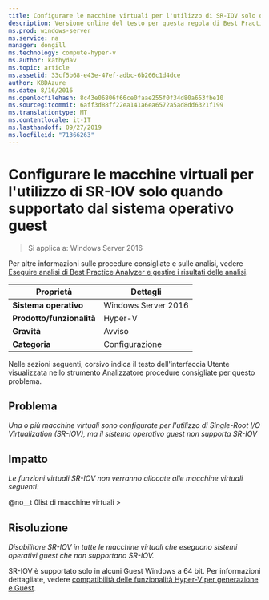 ```yaml
---
title: Configurare le macchine virtuali per l'utilizzo di SR-IOV solo quando supportato dal sistema operativo guest
description: Versione online del testo per questa regola di Best Practices Analyzer.
ms.prod: windows-server
ms.service: na
manager: dongill
ms.technology: compute-hyper-v
ms.author: kathydav
ms.topic: article
ms.assetid: 33cf5b68-e43e-47ef-adbc-6b266c1d4dce
author: KBDAzure
ms.date: 8/16/2016
ms.openlocfilehash: 8c43e06806f66ce0faae255f0f34d80a653fbe10
ms.sourcegitcommit: 6aff3d88ff22ea141a6ea6572a5ad8dd6321f199
ms.translationtype: MT
ms.contentlocale: it-IT
ms.lasthandoff: 09/27/2019
ms.locfileid: "71366263"
---
```

# <a name="configure-virtual-machines-to-use-sr-iov-only-when-supported-by-the-guest-operating-system"></a>Configurare le macchine virtuali per l'utilizzo di SR-IOV solo quando supportato dal sistema operativo guest

>Si applica a: Windows Server 2016

Per altre informazioni sulle procedure consigliate e sulle analisi, vedere [Eseguire analisi di Best Practice Analyzer e gestire i risultati delle analisi](https://go.microsoft.com/fwlink/p/?LinkID=223177).  
  
|Proprietà|Dettagli|  
|-|-|  
|**Sistema operativo**|Windows Server 2016|  
|**Prodotto/funzionalità**|Hyper-V|  
|**Gravità**|Avviso|  
|**Categoria**|Configurazione|  
  
Nelle sezioni seguenti, corsivo indica il testo dell'interfaccia Utente visualizzata nello strumento Analizzatore procedure consigliate per questo problema.  
  
## <a name="issue"></a>Problema  
*Una o più macchine virtuali sono configurate per l'utilizzo di Single-Root I/O Virtualization (SR-IOV), ma il sistema operativo guest non supporta SR-IOV*  
  
## <a name="impact"></a>Impatto  
*Le funzioni virtuali SR-IOV non verranno allocate alle macchine virtuali seguenti:*  
  
@no__t 0list di macchine virtuali >  
  
## <a name="resolution"></a>Risoluzione  
*Disabilitare SR-IOV in tutte le macchine virtuali che eseguono sistemi operativi guest che non supportano SR-IOV.*  
  
SR-IOV è supportato solo in alcuni Guest Windows a 64 bit. Per informazioni dettagliate, vedere [compatibilità delle funzionalità Hyper-V per generazione e Guest](../Hyper-V-feature-compatibility-by-generation-and-guest.md).  
  


